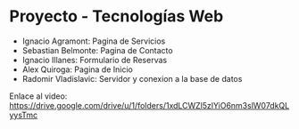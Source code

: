 # Proyecto - Tecnologías Web

- Ignacio Agramont: Pagina de Servicios
- Sebastian Belmonte: Pagina de Contacto
- Ignacio Illanes: Formulario de Reservas
- Alex Quiroga: Pagina de Inicio
- Radomir Vladislavic: Servidor y conexion a la base de datos

Enlace al video: https://drive.google.com/drive/u/1/folders/1xdLCWZl5zlYiO6nm3slW07dkQLyysTmc
